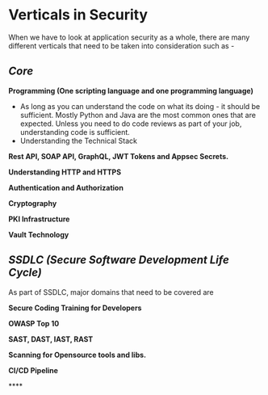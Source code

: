 # Verticals in Security

When we have to look at application security as a whole, there are many different verticals that need to be taken into consideration such as - 

## _Core_

**Programming \(One scripting language and one programming language\)**

* As long as you can understand the code on what its doing - it should be sufficient. Mostly Python and Java are the most common ones that are expected. Unless you need to do code reviews as part of your job, understanding code is sufficient. 
* Understanding the Technical Stack

**Rest API, SOAP API, GraphQL, JWT Tokens and Appsec Secrets.** 

**Understanding HTTP and HTTPS**

**Authentication and Authorization**

**Cryptography**

**PKI Infrastructure**

**Vault Technology**

## _SSDLC \(Secure Software Development Life Cycle\)_

As part of SSDLC, major domains that need to be covered are

**Secure Coding Training for Developers** 

**OWASP Top 10**

**SAST, DAST, IAST, RAST**

**Scanning for Opensource tools and libs.**

**CI/CD Pipeline**

\*\*\*\*




